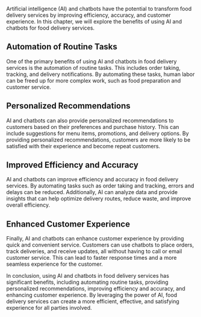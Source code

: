
Artificial intelligence (AI) and chatbots have the potential to transform food delivery services by improving efficiency, accuracy, and customer experience. In this chapter, we will explore the benefits of using AI and chatbots for food delivery services.

Automation of Routine Tasks
---------------------------

One of the primary benefits of using AI and chatbots in food delivery services is the automation of routine tasks. This includes order taking, tracking, and delivery notifications. By automating these tasks, human labor can be freed up for more complex work, such as food preparation and customer service.

Personalized Recommendations
----------------------------

AI and chatbots can also provide personalized recommendations to customers based on their preferences and purchase history. This can include suggestions for menu items, promotions, and delivery options. By providing personalized recommendations, customers are more likely to be satisfied with their experience and become repeat customers.

Improved Efficiency and Accuracy
--------------------------------

AI and chatbots can improve efficiency and accuracy in food delivery services. By automating tasks such as order taking and tracking, errors and delays can be reduced. Additionally, AI can analyze data and provide insights that can help optimize delivery routes, reduce waste, and improve overall efficiency.

Enhanced Customer Experience
----------------------------

Finally, AI and chatbots can enhance customer experience by providing quick and convenient service. Customers can use chatbots to place orders, track deliveries, and receive updates, all without having to call or email customer service. This can lead to faster response times and a more seamless experience for the customer.

In conclusion, using AI and chatbots in food delivery services has significant benefits, including automating routine tasks, providing personalized recommendations, improving efficiency and accuracy, and enhancing customer experience. By leveraging the power of AI, food delivery services can create a more efficient, effective, and satisfying experience for all parties involved.
